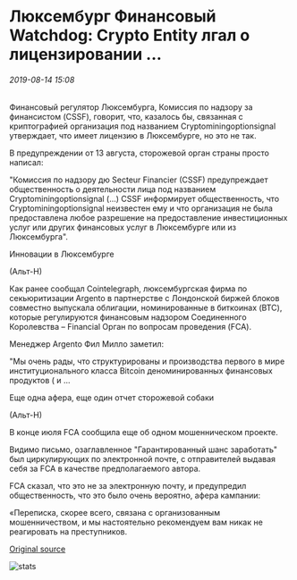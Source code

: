 # Люксембург Финансовый Watchdog: Crypto Entity лгал о лицензировании ...

###### 2019-08-14 15:08

Финансовый регулятор Люксембурга, Комиссия по надзору за финансистом (CSSF), говорит, что, казалось бы, связанная с криптографией организация под названием Cryptominingoptionsignal утверждает, что имеет лицензию в Люксембурге, но это не так.

В предупреждении от 13 августа, сторожевой орган страны просто написал:

"Комиссия по надзору дю Secteur Financier (CSSF) предупреждает общественность о деятельности лица под названием Cryptominingoptionsignal (...) CSSF информирует общественность, что Cryptominingoptionsignal неизвестен ему и что организация не была предоставлена любое разрешение на предоставление инвестиционных услуг или других финансовых услуг в Люксембурге или из Люксембурга".

Инновации в Люксембурге

(Альт-Н)

Как ранее сообщал Cointelegraph, люксембургская фирма по секьюритизации Argento в партнерстве с Лондонской биржей блоков совместно выпускала облигации, номинированные в биткоинах (BTC), которые регулируются финансовым надзором Соединенного Королевства – Financial Орган по вопросам проведения (FCA).

Менеджер Argento Фил Милло заметил:

"Мы очень рады, что структурированы и производства первого в мире институционального класса Bitcoin деноминированных финансовых продуктов ( и ...

Еще одна афера, еще один отчет сторожевой собаки

(Альт-Н)

В конце июля FCA сообщила еще об одном мошенническом проекте.

Видимо письмо, озаглавленное "Гарантированный шанс заработать" был циркулирующих по электронной почте, с отправителей выдавая себя за FCA в качестве предполагаемого автора.

FCA сказал, что это не за электронную почту, и предупредил общественность, что это было очень вероятно, афера кампании:

«Переписка, скорее всего, связана с организованным мошенничеством, и мы настоятельно рекомендуем вам никак не реагировать на преступников.

[Original source](https://cointelegraph.com/news/luxembourg-financial-watchdog-crypto-entity-lied-about-licensure)

![stats](https://c.statcounter.com/11760860/0/a89fa40b/1/ "stats")